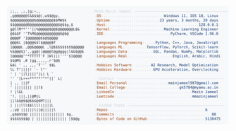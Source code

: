 <picture>
  <source srcset="https://raw.githubusercontent.com/mmazinjameel/mmazinjameel/main/dark_mode.svg?v=1740507209" media="(prefers-color-scheme: dark)">
  <img src="https://raw.githubusercontent.com/mmazinjameel/mmazinjameel/main/light_mode.svg?v=1740507209">
</picture>
